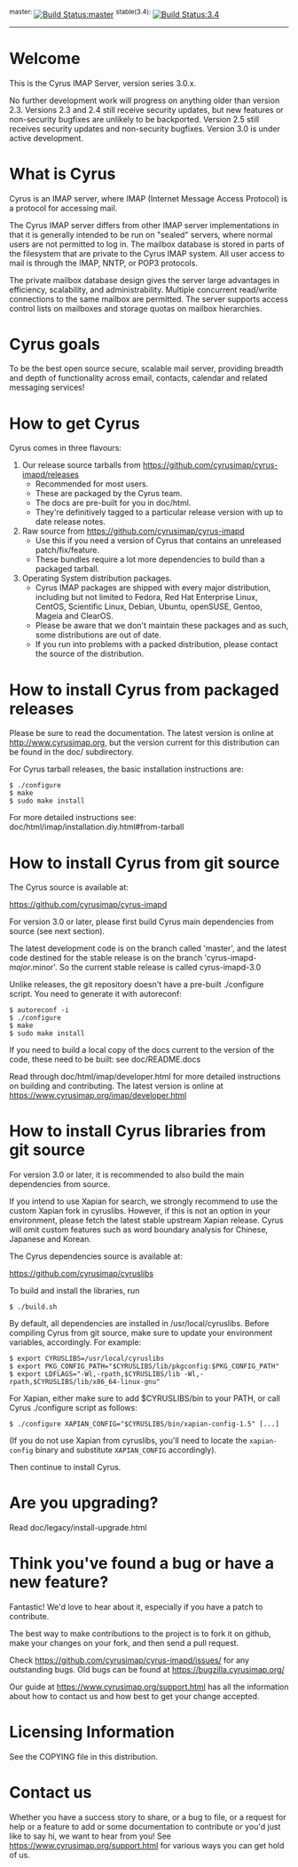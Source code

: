 <sup>master: </sup>[![Build Status:master](https://api.travis-ci.com/cyrusimap/cyrus-imapd.svg?branch=master)](https://travis-ci.com/cyrusimap/cyrus-imapd)
<sup> stable(3.4): </sup>[![Build Status:3.4](https://api.travis-ci.com/cyrusimap/cyrus-imapd.svg?branch=cyrus-imapd-3.4)](https://travis-ci.com/cyrusimap/cyrus-imapd)

-----

Welcome
=======

This is the Cyrus IMAP Server, version series 3.0.x.

No further development work will progress on anything older than version 2.3.
Versions 2.3 and 2.4 still receive security updates, but new features or
non-security bugfixes are unlikely to be backported.  Version 2.5 still
receives security updates and non-security bugfixes. Version 3.0 is under
active development.

What is Cyrus
=============

Cyrus is an IMAP server, where IMAP (Internet Message Access Protocol)
is a protocol for accessing mail.

The Cyrus IMAP server differs from other IMAP server implementations in
that it is generally intended to be run on "sealed" servers, where
normal users are not permitted to log in. The mailbox database is stored
in parts of the filesystem that are private to the Cyrus IMAP system.
All user access to mail is through the IMAP, NNTP, or POP3 protocols.

The private mailbox database design gives the server large advantages in
efficiency, scalability, and administrability. Multiple concurrent
read/write connections to the same mailbox are permitted. The server
supports access control lists on mailboxes and storage quotas on mailbox
hierarchies.

Cyrus goals
===========

To be the best open source secure, scalable mail server, providing
breadth and depth of functionality across email, contacts, calendar
and related messaging services!

How to get Cyrus
================

Cyrus comes in three flavours:

1. Our release source tarballs from https://github.com/cyrusimap/cyrus-imapd/releases
    * Recommended for most users.
    * These are packaged by the Cyrus team.
    * The docs are pre-built for you in doc/html.
    * They're definitively tagged to a particular release version with up to
      date release notes.
2. Raw source from https://github.com/cyrusimap/cyrus-imapd
    * Use this if you need a version of Cyrus that contains an unreleased
      patch/fix/feature.
    * These bundles require a lot more dependencies to build than a packaged
      tarball.
3. Operating System distribution packages.
    * Cyrus IMAP packages are shipped with every major distribution, including
      but not limited to Fedora, Red Hat Enterprise Linux, CentOS, Scientific
      Linux, Debian, Ubuntu, openSUSE, Gentoo, Mageia and ClearOS.
    * Please be aware that we don't maintain these packages and as such, some
      distributions are out of date.
    * If you run into problems with a packed distribution, please contact the
      source of the distribution.

How to install Cyrus from packaged releases
===============================================

Please be sure to read the documentation. The latest version is online
at http://www.cyrusimap.org, but the version current for this
distribution can be found in the doc/ subdirectory.

For Cyrus tarball releases, the basic installation instructions are:

    $ ./configure
    $ make
    $ sudo make install

For more detailed instructions see: doc/html/imap/installation.diy.html#from-tarball 

How to install Cyrus from git source
============================================

The Cyrus source is available at:

https://github.com/cyrusimap/cyrus-imapd

For version 3.0 or later, please first build Cyrus main dependencies
from source (see next section).

The latest development code is on the branch called 'master',
and the latest code destined for the stable release is on
the branch 'cyrus-imapd-$major.$minor'.  So the current
stable release is called cyrus-imapd-3.0

Unlike releases, the git repository doesn't have a pre-built
./configure script.  You need to generate it with autoreconf:

    $ autoreconf -i
    $ ./configure
    $ make
    $ sudo make install


If you need to build a local copy of the docs current to the version of the
code, these need to be built: see doc/README.docs

Read through doc/html/imap/developer.html for more detailed instructions on
building and contributing. The latest version is online at
https://www.cyrusimap.org/imap/developer.html

How to install Cyrus libraries from git source
==============================================
For version 3.0 or later, it is recommended to also build the main
dependencies from source.

If you intend to use Xapian for search, we strongly recommend to use the
custom Xapian fork in cyruslibs. However, if this is not an option
in your environment, please fetch the latest stable upstream Xapian release.
Cyrus will omit custom features such as word boundary analysis for Chinese,
Japanese and Korean.

The Cyrus dependencies source is available at:

https://github.com/cyrusimap/cyruslibs

To build and install the libraries, run

    $ ./build.sh

By default, all dependencies are installed in /usr/local/cyruslibs.
Before compiling Cyrus from git source, make sure to update your environment
variables, accordingly. For example:

    $ export CYRUSLIBS=/usr/local/cyruslibs
    $ export PKG_CONFIG_PATH="$CYRUSLIBS/lib/pkgconfig:$PKG_CONFIG_PATH"
    $ export LDFLAGS="-Wl,-rpath,$CYRUSLIBS/lib -Wl,-rpath,$CYRUSLIBS/lib/x86_64-linux-gnu"

For Xapian, either make sure to add $CYRUSLIBS/bin to your PATH, or call
Cyrus ./configure script as follows:

    $ ./configure XAPIAN_CONFIG="$CYRUSLIBS/bin/xapian-config-1.5" [...]

(If you do not use Xapian from cyruslibs, you'll need to locate the
`xapian-config` binary and substitute `XAPIAN_CONFIG` accordingly).

Then continue to install Cyrus.

Are you upgrading?
==================

Read doc/legacy/install-upgrade.html

Think you've found a bug or have a new feature?
===============================================

Fantastic! We'd love to hear about it, especially if you have a patch to
contribute.

The best way to make contributions to the project is to fork
it on github, make your changes on your fork, and then send
a pull request.

Check https://github.com/cyrusimap/cyrus-imapd/issues/ for any 
outstanding bugs. Old bugs can be found at 
https://bugzilla.cyrusimap.org/ 

Our guide at https://www.cyrusimap.org/support.html has all the
information about how to contact us and how best to get your change accepted.

Licensing Information
=====================

See the COPYING file in this distribution.

Contact us
==========

Whether you have a success story to share, or a bug to file, or a
request for help or a feature to add or some documentation to contribute
or you'd just like to say hi, we want to hear from you! See
https://www.cyrusimap.org/support.html for various ways you can get hold
of us.
